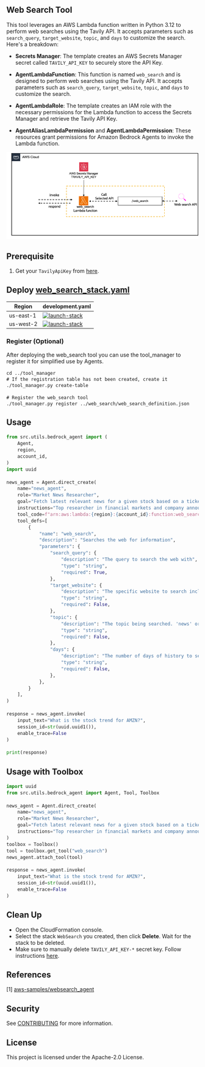 ## Web Search Tool

This tool leverages an AWS Lambda function written in Python 3.12 to perform web searches using the Tavily API. It accepts parameters such as `search_query`, `target_website`, `topic`, and `days` to customize the search. Here's a breakdown:

- **Secrets Manager**: The template creates an AWS Secrets Manager secret called `TAVILY_API_KEY` to securely store the API Key.

- **AgentLambdaFunction**:  This function is named `web_search` and is designed to perform web searches using the Tavily API. It accepts parameters such as `search_query`, `target_website`, `topic`, and `days` to customize the search.

- **AgentLambdaRole**: The template creates an IAM role with the necessary permissions for the Lambda function to access the Secrets Manager and retrieve the Tavily API Key.

- **AgentAliasLambdaPermission** and **AgentLambdaPermission**: These resources grant permissions for Amazon Bedrock Agents to invoke the Lambda function.

![architecture](/src/shared/web_search/architecture.png)

## Prerequisite

1. Get your `TavilyApiKey` from [here](https://docs.tavily.com/docs/gpt-researcher/getting-started).

## Deploy [web_search_stack.yaml](/src/shared/web_search/cfn_stacks/web_search_stack.yaml)

|   Region   | development.yaml |
| ---------- | ----------------- |
| us-east-1  | [![launch-stack](https://s3.amazonaws.com/cloudformation-examples/cloudformation-launch-stack.png)](https://console.aws.amazon.com/cloudformation/home?region=us-east-1#/stacks/new?stackName=WebSearch&templateURL=https://ws-assets-prod-iad-r-iad-ed304a55c2ca1aee.s3.us-east-1.amazonaws.com/1031afa5-be84-4a6a-9886-4e19ce67b9c2/tools/web_search_stack.yaml)|
| us-west-2  | [![launch-stack](https://s3.amazonaws.com/cloudformation-examples/cloudformation-launch-stack.png)](https://console.aws.amazon.com/cloudformation/home?region=us-west-2#/stacks/new?stackName=WebSearch&templateURL=https://ws-assets-prod-iad-r-pdx-f3b3f9f1a7d6a3d0.s3.us-west-2.amazonaws.com/1031afa5-be84-4a6a-9886-4e19ce67b9c2/tools/web_search_stack.yaml)|

### Register (Optional)
After deploying the web_search tool you can use the tool_manager to register it for simplified use by Agents.

```shell
cd ../tool_manager
# If the registration table has not been created, create it
./tool_manager.py create-table

# Register the web_search tool
./tool_manager.py register ../web_search/web_search_definition.json
```
## Usage

```python
from src.utils.bedrock_agent import (
    Agent,
    region,
    account_id,
)
import uuid

news_agent = Agent.direct_create(
    name="news_agent",
    role="Market News Researcher",
    goal="Fetch latest relevant news for a given stock based on a ticker.",
    instructions="Top researcher in financial markets and company announcements.",
    tool_code=f"arn:aws:lambda:{region}:{account_id}:function:web_search",
    tool_defs=[
        {
            "name": "web_search",
            "description": "Searches the web for information",
            "parameters": {
                "search_query": {
                    "description": "The query to search the web with",
                    "type": "string",
                    "required": True,
                },
                "target_website": {
                    "description": "The specific website to search including its domain name. If not provided, the most relevant website will be used",
                    "type": "string",
                    "required": False,
                },
                "topic": {
                    "description": "The topic being searched. 'news' or 'general'. Helps narrow the search when news is the focus.",
                    "type": "string",
                    "required": False,
                },
                "days": {
                    "description": "The number of days of history to search. Helps when looking for recent events or news.",
                    "type": "string",
                    "required": False,
                },
            },
        }
    ],
)

response = news_agent.invoke(
    input_text="What is the stock trend for AMZN?",
    session_id=str(uuid.uuid1()),
    enable_trace=False
)

print(response)
```

## Usage with Toolbox
```python
import uuid
from src.utils.bedrock_agent import Agent, Tool, Toolbox

news_agent = Agent.direct_create(
    name="news_agent",
    role="Market News Researcher",
    goal="Fetch latest relevant news for a given stock based on a ticker.",
    instructions="Top researcher in financial markets and company announcements."
)
toolbox = Toolbox()
tool = toolbox.get_tool("web_search")
news_agent.attach_tool(tool)

response = news_agent.invoke(
    input_text="What is the stock trend for AMZN?",
    session_id=str(uuid.uuid1()),
    enable_trace=False
)
```
## Clean Up

- Open the CloudFormation console.
- Select the stack `WebSearch` you created, then click **Delete**. Wait for the stack to be deleted.
- Make sure to manually delete `TAVILY_API_KEY-*` secret key. Follow instructions [here](https://docs.aws.amazon.com/secretsmanager/latest/apireference/API_DeleteSecret.html).

## References

[1] [aws-samples/websearch_agent](https://github.com/aws-samples/websearch_agent)

## Security

See [CONTRIBUTING](CONTRIBUTING.md#security-issue-notifications) for more information.

## License

This project is licensed under the Apache-2.0 License.

